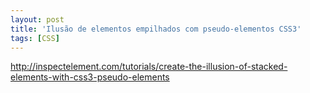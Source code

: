 ```yaml
---
layout: post
title: 'Ilusão de elementos empilhados com pseudo-elementos CSS3'
tags: [CSS]
---
```


<http://inspectelement.com/tutorials/create-the-illusion-of-stacked-elements-with-css3-pseudo-elements>

